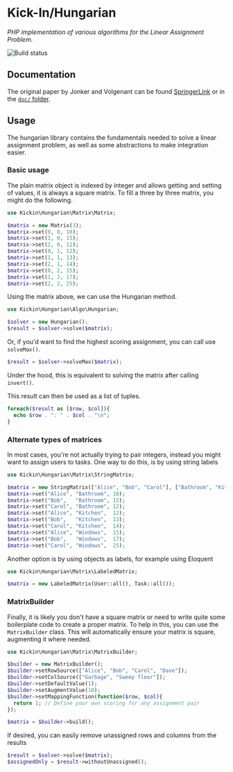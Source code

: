 # Kick-In/Hungarian
_PHP implementation of various algorithms for the Linear Assignment Problem._

![Build status](https://travis-ci.org/Kick-In/hungarian.svg?branch=master)

## Documentation
The original paper by Jonker and Volgenant can be found [SpringerLink](https://link.springer.com/article/10.1007%2FBF02278710) or in the [```doc/``` folder](https://github.com/Kick-In/hungarian/blob/master/doc/).

## Usage
The hungarian library contains the fundamentals needed to solve a linear assignment problem, as well as some abstractions to make integration easier.

### Basic usage
The plain matrix object is indexed by integer and allows getting and setting of values, it is always a square matrix.
To fill a three by three matrix, you might do the following.
```php
use Kickin\Hungarian\Matrix\Matrix;

$matrix = new Matrix(3);
$matrix->set(0, 0, 10);
$matrix->set(1, 0, 15);
$matrix->set(2, 0, 12);
$matrix->set(0, 1, 12);
$matrix->set(1, 1, 13);
$matrix->set(2, 1, 14);
$matrix->set(0, 2, 15);
$matrix->set(1, 2, 17);
$matrix->set(2, 2, 25);
```

Using the matrix above, we can use the Hungarian method.
```php
use Kickin\Hungarian\Algo\Hungarian;

$solver = new Hungarian();
$result = $solver->solve($matrix);
```

Or, if you'd want to find the highest scoring assignment, you can call use `solveMax()`.
```php
$result = $solver->solveMax($matrix);
```
Under the hood, this is equivalent to solving the matrix after calling `invert()`.

This result can then be used as a list of tuples.
```php
foreach($result as [$row, $col]){
  echo $row . ": " . $col . "\n";
}
```

### Alternate types of matrices
In most cases, you're not actually trying to pair integers, instead you might want to assign users to tasks. One way to do this, is by using string labels

```php
use Kickin\Hungarian\Matrix\StringMatrix;

$matrix = new StringMatrix(["Alice", "Bob", "Carol"], ["Bathroom", "Kitchen", "Windows"]);
$matrix->set("Alice", "Bathroom", 10);
$matrix->set("Bob",   "Bathroom", 15);
$matrix->set("Carol", "Bathroom", 12);
$matrix->set("Alice", "Kitchen",  12);
$matrix->set("Bob",   "Kitchen",  13);
$matrix->set("Carol", "Kitchen",  14);
$matrix->set("Alice", "Windows",  15);
$matrix->set("Bob",   "Windows",  17);
$matrix->set("Carol", "Windows",  25);
```

Another option is by using objects as labels, for example using Eloquent

```php
use Kickin\Hungarian\Matrix\LabeledMatrix;

$matrix = new LabeledMatrix(User::all(), Task::all());
```

### MatrixBuilder
Finally, it is likely you don't have a square matrix or need to write quite some boilerplate code to create a proper matrix. To help in this, you can use the `MatrixBuilder` class.
This will automatically ensure your matrix is square, augmenting it where needed.

```php
use Kickin\Hungarian\Matrix\MatrixBuilder;

$builder = new MatrixBuilder();
$builder->setRowSource(["Alice", "Bob", "Carol", "Dave"]);
$builder->setColSource(["Garbage", "Sweep floor"]);
$builder->setDefaultValue(1);
$builder->setAugmentValue(10);
$builder->setMappingFunction(function($row, $col){
  return 1; // Define your own scoring for any assignment pair
});

$matrix = $builder->build();
```

If desired, you can easily remove unassigned rows and columns from the results

```php
$result = $solver->solve($matrix);
$assignedOnly = $result->withoutUnassigned();
```
